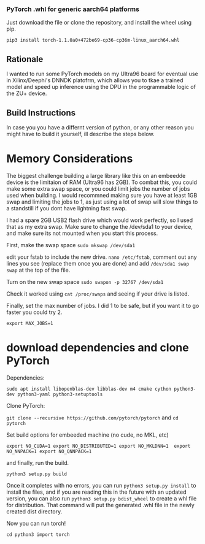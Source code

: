 ### PyTorch .whl for generic aarch64 platforms

Just download the file or clone the repository, and install the wheel using pip.

`pip3 install torch-1.1.0a0+472be69-cp36-cp36m-linux_aarch64.whl`

## Rationale

I wanted to run some PyTorch models on my Ultra96 board for eventual use in Xilinx/Deephi's DNNDK platofrm, which allows you to tkae a trained model and speed up inference using the DPU in the programmable logic of the ZU+ device.

## Build Instructions

In case you you have a differnt version of python, or any other reason you might have to build it yourself, ill describe the steps below.

# Memory Considerations

The biggest challenge building a large library like this on an embeedde device is the limitaion of RAM (Ultra96 has 2GB). To combat this, you could make some extra swap space, or you could limit jobs the number of jobs used when building. I would recommned making sure you have at least 1GB swap and limiting the jobs to 1, as just using a lot of swap will slow things to a standstill if you dont have lightning fast swap.

I had a spare 2GB USB2 flash drive which would work perfectly, so I used that as my extra swap. Make sure to change the /dev/sda1 to your device, and make sure its not mounted when you start this process.

First, make the swap space `sudo mkswap /dev/sda1`

edit your fstab to include the new drive. `nano /etc/fstab`, comment out any lines you see (replace them once you are done) and add `/dev/sda1 swap swap` at the top of the file. 

Turn on the new swap space `sudo swapon -p 32767 /dev/sda1`

Check it worked using `cat /proc/swaps` and seeing if your drive is listed.

Finally, set the max number of jobs. I did 1 to be safe, but if you want it to go faster you could try 2.

`export MAX_JOBS=1`

# download dependencies and clone PyTorch

Dependencies:

`sudo apt install libopenblas-dev libblas-dev m4 cmake cython python3-dev python3-yaml python3-setuptools`

Clone PyTorch:

`git clone --recursive https://github.com/pytorch/pytorch` and `cd pytorch`

Set build options for embeeded machine (no cude, no MKL, etc)

`export NO_CUDA=1
export NO_DISTRIBUTED=1
export NO_MKLDNN=1 
export NO_NNPACK=1
export NO_QNNPACK=1`

and finally, run the build.

`python3 setup.py build`

Once it completes with no errors, you can run `python3 setup.py install` to install the files, and if you are reading this in the future with an updated version, you can also run `python3 setup.py bdist_wheel` to create a whl file for distribution. That command will put the generated .whl file in the newly created dist directory.

Now you can run torch!

`cd
python3
import torch`


